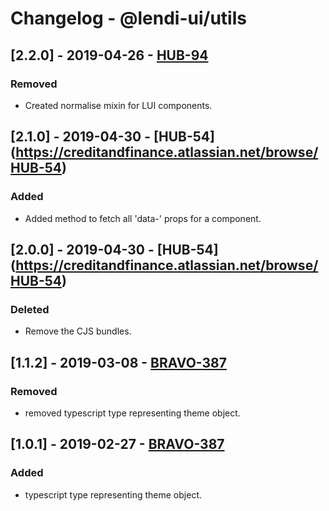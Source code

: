 # Changelog - @lendi-ui/utils

## [2.2.0] - 2019-04-26 - [HUB-94](https://creditandfinance.atlassian.net/browse/HUB-94)
### Removed
- Created normalise mixin for LUI components.

## [2.1.0] - 2019-04-30 - [HUB-54] (https://creditandfinance.atlassian.net/browse/HUB-54)
### Added
- Added method to fetch all 'data-' props for a component.

## [2.0.0] - 2019-04-30 - [HUB-54] (https://creditandfinance.atlassian.net/browse/HUB-54)
### Deleted
- Remove the CJS bundles.

## [1.1.2] - 2019-03-08 - [BRAVO-387](https://creditandfinance.atlassian.net/browse/BRAVO-387)
### Removed
- removed typescript type representing theme object.

## [1.0.1] - 2019-02-27 - [BRAVO-387](https://creditandfinance.atlassian.net/browse/BRAVO-387)
### Added
- typescript type representing theme object.